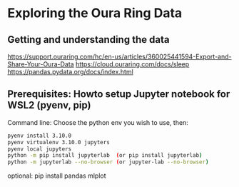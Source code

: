 # Exploring the Oura Ring Data

## Getting and understanding the data

https://support.ouraring.com/hc/en-us/articles/360025441594-Export-and-Share-Your-Oura-Data
https://cloud.ouraring.com/docs/sleep
https://pandas.pydata.org/docs/index.html



## Prerequisites: Howto setup Jupyter notebook for WSL2 (pyenv, pip)

Command line: Choose the python env you wish to use, then:

```bash
pyenv install 3.10.0
pyenv virtualenv 3.10.0 jupyters
pyenv local jupyters
python -m pip install jupyterlab  (or pip install jupyterlab)
python -m jupyterlab --no-browser (or jupyter-lab --no-browser)
```

optional: pip install pandas mlplot




